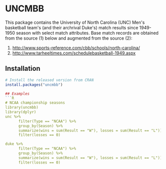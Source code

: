 
# UNCMBB

This package contains the University of North Carolina (UNC) Men's basketball team's (and their archrival Duke's) match results since 1949-1950 season with select match attributes. Base match records are obtained from the source (1) below and augmented from the source (2):

1. http://www.sports-reference.com/cbb/schools/north-carolina/
2. http://www.tarheeltimes.com/schedulebasketball-1949.aspx

## Installation
```R
# Install the released version from CRAN
install.packages("uncmbb")

## Examples
```R
# NCAA championship seasons
library(uncmbb)
library(dplyr)
unc %>% 
      filter(Type == "NCAA") %>% 
      group_by(Season) %>% 
      summarize(wins = sum(Result == "W"), losses = sum(Result == "L")) %>% 
      filter(losses == 0)

duke %>% 
      filter(Type == "NCAA") %>% 
      group_by(Season) %>% 
      summarize(wins = sum(Result == "W"), losses = sum(Result == "L")) %>% 
      filter(losses == 0)
